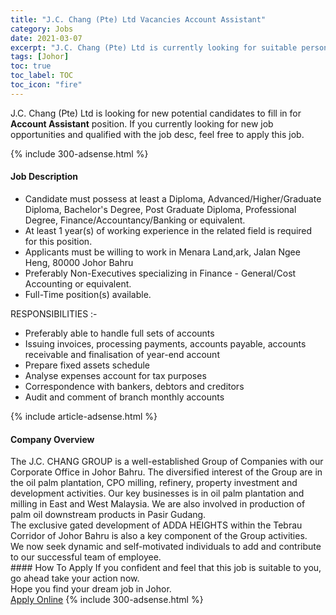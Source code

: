 ```yaml
---
title: "J.C. Chang (Pte) Ltd Vacancies Account Assistant" 
category: Jobs 
date: 2021-03-07 
excerpt: "J.C. Chang (Pte) Ltd is currently looking for suitable person to fill in the Account Assistant which based in Johor" 
tags: [Johor] 
toc: true 
toc_label: TOC 
toc_icon: "fire" 
--- 
```


<p>J.C. Chang (Pte) Ltd is looking for new potential candidates to fill in for <b>Account Assistant</b> position. If you currently looking for new job opportunities and qualified with the job desc, feel free to apply this job.
</p>{% include 300-adsense.html %} 
<div><div><h4>Job Description</h4></div><div><div><span><div><ul><li>Candidate must possess at least a Diploma, Advanced/Higher/Graduate Diploma, Bachelor's Degree, Post Graduate Diploma, Professional Degree, Finance/Accountancy/Banking or equivalent.</li><li>At least 1 year(s) of working experience in the related field is required for this position.</li><li>Applicants must be willing to work in Menara Land,ark, Jalan Ngee Heng, 80000 Johor Bahru</li><li>Preferably Non-Executives specializing in Finance - General/Cost Accounting or equivalent.</li><li>Full-Time position(s) available.</li></ul><div>RESPONSIBILITIES :-</div><ul><li>Preferably able to handle full sets of accounts</li><li>Issuing invoices, processing payments, accounts payable, accounts receivable and finalisation of year-end account</li><li>Prepare fixed assets schedule</li><li>Analyse expenses account for tax purposes</li><li>Correspondence with bankers, debtors and creditors</li><li>Audit and comment of branch monthly accounts</li></ul></div></span></div></div></div> 
{% include article-adsense.html %} 
<div><div><h4>Company Overview</h4></div><div><div><span><div><div>
	The J.C. CHANG GROUP is a well-established Group of Companies with our Corporate Office in Johor Bahru. The diversified interest of the Group are in the oil palm plantation, CPO milling, refinery, property investment and development activities. Our key businesses is in oil palm plantation and milling in East and West Malaysia. We are also involved in production of palm oil downstream products in Pasir Gudang.</div>
<div>
	The exclusive gated development of ADDA HEIGHTS within the Tebrau Corridor of Johor Bahru is also a key component of the Group activities.</div>
<div>
	We&#160;now seek dynamic and self-motivated individuals&#160;to add and contribute to our successful team of employee.</div></div></span></div></div></div> 
#### How To Apply 
If you confident and feel that this job is suitable to you, go ahead take your action now. <br/> 
Hope you find your dream job in Johor. <br/> 
<a href="https://www.jobstreet.com.my/en/job/account-assistant-4497608?jobId=jobstreet-my-job-4497608&" class="btn btn--info" target="_blank" rel="nofollow noopenner">Apply Online</a> 
{% include 300-adsense.html %} 